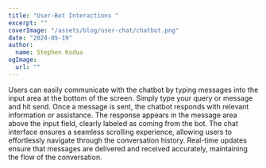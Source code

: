 ```yaml
---
title: "User-Bot Interactions "
excerpt: ""
coverImage: "/assets/blog/user-chat/chatbot.png"
date: "2024-05-19"
author:
  name: Stephen Kodua
ogImage:
  url: ""
---
```

Users can easily communicate with the chatbot by typing messages into the input area at the bottom of the screen. Simply type your query or message and hit send.
Once a message is sent, the chatbot responds with relevant information or assistance. The response appears in the message area above the input field, clearly labeled as coming from the bot.
The chat interface ensures a seamless scrolling experience, allowing users to effortlessly navigate through the conversation history.
Real-time updates ensure that messages are delivered and received accurately, maintaining the flow of the conversation.

